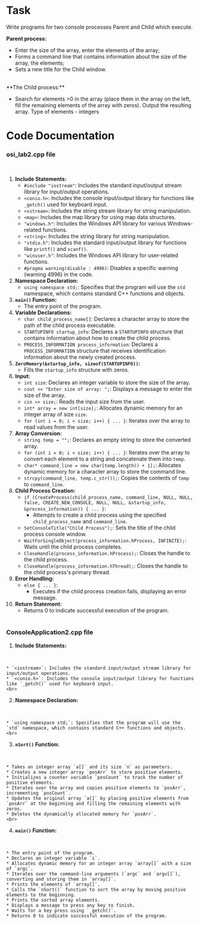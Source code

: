 # Task

Write programs for two console processes Parent and Child which execute.

**Parent process:**

* Enter the size of the array, enter the elements of the array;
* Forms a command line that contains information about the size of the array, the elements;
* Sets a new title for the Child window.

<br>
**The Child process:**

* Search for elements >0 in the array (place them in the array on the left, fill the remaining elements of the array with zeros). Output the resulting array. Type of elements - integers

# Code Documentation

### osi\_lab2.cpp file
<br>

1. **Include Statements:**
    * `#include "iostream"`: Includes the standard input/output stream library for input/output operations.
    * `<conio.h>`: Includes the console input/output library for functions like `_getch()` used for keyboard input.
    * `<sstream>`: Includes the string stream library for string manipulation.
    * `<map>`: Includes the map library for using map data structures.
    * `"windows.h"`: Includes the Windows API library for various Windows-related functions.
    * `<string>`: Includes the string library for string manipulation.
    * `"stdio.h"`: Includes the standard input/output library for functions like `printf()` and `scanf()`.
    * `"winuser.h"`: Includes the Windows API library for user-related functions.
    * `#pragma warning(disable : 4996)`: Disables a specific warning (warning 4996) in the code.
2. **Namespace Declaration:**
    * `using namespace std;`: Specifies that the program will use the `std` namespace, which contains standard C++ functions and objects.
3. **`main()` Function:**
    * The entry point of the program.
4. **Variable Declarations:**
    * `char child_process_name[]`: Declares a character array to store the path of the child process executable.
    * `STARTUPINFO startup_info`: Declares a `STARTUPINFO` structure that contains information about how to create the child process.
    * `PROCESS_INFORMATION process_information`: Declares a `PROCESS_INFORMATION` structure that receives identification information about the newly created process.
5. **`ZeroMemory(&startup_info, sizeof(STARTUPINFO))`:**
    * Fills the `startup_info` structure with zeros.
6. **Input:**
    * `int size`: Declares an integer variable to store the size of the array.
    * `cout << "Enter size of array: ";`: Displays a message to enter the size of the array.
    * `cin >> size;`: Reads the input size from the user.
    * `int* array = new int[size];`: Allocates dynamic memory for an integer array of size `size`.
    * `for (int i = 0; i < size; i++) { ... }`: Iterates over the array to read values from the user.
7. **Array Conversion:**
    * `string temp = "";`: Declares an empty string to store the converted array.
    * `for (int i = 0; i < size; i++) { ... }`: Iterates over the array to convert each element to a string and concatenate them into `temp`.
    * `char* command_line = new char[temp.length() + 1];`: Allocates dynamic memory for a character array to store the command line.
    * `strcpy(command_line, temp.c_str());`: Copies the contents of `temp` to `command_line`.
8. **Child Process Creation:**
    * `if (CreateProcess(child_process_name, command_line, NULL, NULL, false, CREATE_NEW_CONSOLE, NULL, NULL, &startup_info, &process_information)) { ... }`:
        * Attempts to create a child process using the specified `child_process_name` and `command_line`.
    * `SetConsoleTitle("Child Process");`: Sets the title of the child process console window.
    * `WaitForSingleObject(process_information.hProcess, INFINITE);`: Waits until the child process completes.
    * `CloseHandle(process_information.hProcess);`: Closes the handle to the child process.
    * `CloseHandle(process_information.hThread);`: Closes the handle to the child process's primary thread.
9. **Error Handling:**
    * `else { ... }`:
        * Executes if the child process creation fails, displaying an error message.
10. **Return Statement:**
    * Returns 0 to indicate successful execution of the program.
    <br>

### ConsoleApplication2.cpp file

1. **Include Statements:**
<br>

    * `<iostream>`: Includes the standard input/output stream library for input/output operations.
    * `<conio.h>`: Includes the console input/output library for functions like `_getch()` used for keyboard input.
    <br>
2. **Namespace Declaration:**
<br>

    * `using namespace std;`: Specifies that the program will use the `std` namespace, which contains standard C++ functions and objects.
    <br>
3. **`nSort()` Function:**
<br>

    * Takes an integer array `a[]` and its size `n` as parameters.
    * Creates a new integer array `posArr` to store positive elements.
    * Initializes a counter variable `posCount` to track the number of positive elements.
    * Iterates over the array and copies positive elements to `posArr`, incrementing `posCount`.
    * Updates the original array `a[]` by placing positive elements from `posArr` at the beginning and filling the remaining elements with zeros.
    * Deletes the dynamically allocated memory for `posArr`.
    <br>
4. **`main()` Function:**
<br>

    * The entry point of the program.
    * Declares an integer variable `i`.
    * Allocates dynamic memory for an integer array `array[]` with a size of `argc`.
    * Iterates over the command-line arguments (`argc` and `argv[]`), converting and storing them in `array[]`.
    * Prints the elements of `array[]`.
    * Calls the `nSort()` function to sort the array by moving positive elements to the beginning.
    * Prints the sorted array elements.
    * Displays a message to press any key to finish.
    * Waits for a key press using `_getch()`.
    * Returns 0 to indicate successful execution of the program.